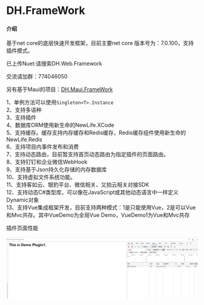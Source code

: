 # DH.FrameWork

#### 介绍
基于net core的底层快速开发框架，目前主要net core 版本号为：7.0.100，支持插件模式。

已上传Nuet:请搜索DH.Web.Framework

交流请加群：774046050  

另有基于Maui的项目：[DH.Maui.FrameWork](https://gitee.com/dengho/DH.Maui.FrameWork)


1、单例方法可以使用`Singleton<T>.Instance`  
2、支持多语种  
3、支持插件  
4、数据库ORM使用新生命的NewLife.XCode  
5、支持缓存。缓存支持内存缓存和Redis缓存，Redis缓存组件使用新生命的NewLife.Redis  
6、支持项目内事件发布和消费  
7、支持动态路由，目前暂支持首页动态路由为指定插件的页面路由。  
8、支持钉钉和企业微信WebHook  
9、支持基于Json持久化存储的内存数据库  
10、支持虚拟文件系统功能。  
11、支持客如云、银豹平台、微信相关、又拍云相关对接SDK  
12、支持动态C#类型库，可以像在JavaScript或其他动态语言中一样定义Dynamic对象  
13、支持Vue集成框架开发，目前支持两种模式：1是只能使用Vue，2是可以Vue和Mvc共存。其中VueDemo为全局Vue Demo，VueDemo1为Vue和Mvc共存



插件页面性能

![输入图片说明](image.png)